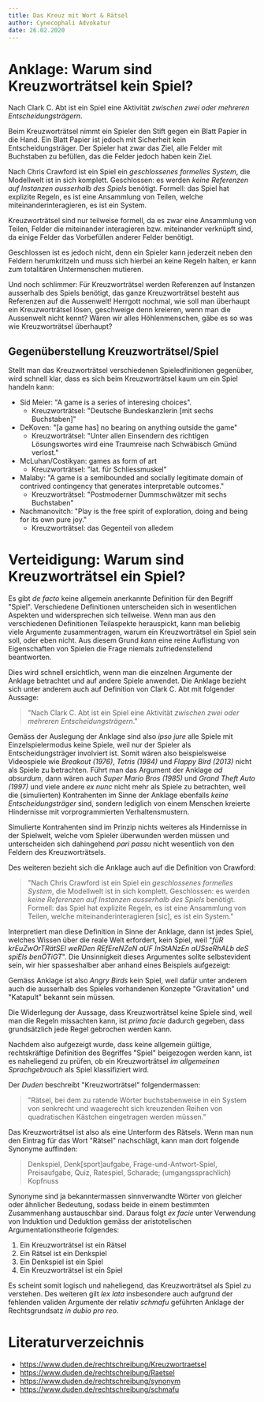 ```yaml
---
title: Das Kreuz mit Wort & Rätsel
author: Cynecophali Advokatur
date: 26.02.2020
---
```


# Anklage: Warum sind Kreuzworträtsel kein Spiel?

Nach Clark C. Abt ist ein Spiel eine Aktivität _zwischen zwei oder mehreren Entscheidungsträgern_.

Beim Kreuzworträtsel nimmt ein Spieler den Stift gegen ein Blatt Papier in die Hand. Ein Blatt Papier ist jedoch mit Sicherheit kein Entscheidungsträger. Der Spieler hat zwar das Ziel, alle Felder mit Buchstaben zu befüllen, das die Felder jedoch haben kein Ziel.

Nach Chris Crawford ist ein Spiel ein _geschlossenes formelles System_, die Modellwelt ist in sich komplett. Geschlossen: es werden _keine Referenzen auf Instanzen ausserhalb des Spiels_ benötigt. Formell: das Spiel hat explizite Regeln, es ist eine Ansammlung von Teilen, welche miteinanderinteragieren, es ist ein System.

Kreuzworträtsel sind nur teilweise formell, da es zwar eine Ansammlung von Teilen, Felder die miteinander interagieren bzw. miteinander verknüpft sind, da einige Felder das Vorbefüllen anderer Felder benötigt.

Geschlossen ist es jedoch nicht, denn ein Spieler kann jederzeit neben den Feldern herumkritzeln und muss sich hierbei an keine Regeln halten, er kann zum totalitären Untermenschen mutieren.

Und noch schlimmer: Für Kreuzworträtsel werden Referenzen auf Instanzen ausserhalb des Spiels benötigt, das ganze Kreuzworträtsel besteht aus Referenzen auf die Aussenwelt! Herrgott nochmal, wie soll man überhaupt ein Kreuzworträtsel lösen, geschweige denn kreieren, wenn man die Aussenwelt nicht kennt? Wären wir alles Höhlenmenschen, gäbe es so was wie Kreuzworträtsel überhaupt?

## Gegenüberstellung Kreuzworträtsel/Spiel 

Stellt man das Kreuzworträtsel verschiedenen Spieledfinitionen gegenüber, wird schnell klar, dass es sich beim Kreuzworträtsel kaum um ein Spiel handeln kann:

- Sid Meier: "A game is a series of interesing choices".
    - Kreuzworträtsel: "Deutsche Bundeskanzlerin [mit sechs Buchstaben]"
- DeKoven: "[a game has] no bearing on anything outside the game"
    - Kreuzworträtsel: "Unter allen Einsendern des richtigen Lösungswortes wird eine Traumreise nach Schwäbisch Gmünd verlost."
- McLuhan/Costikyan: games as form of art
    - Kreuzworträtsel: "lat. für Schliessmuskel"
- Malaby: "A game is a semibounded and socially legitimate domain of contrived contingency that generates interpretable outcomes."
    - Kreuzworträtsel: "Postmoderner Dummschwätzer mit sechs Buchstaben"
- Nachmanovitch: "Play is the free spirit of exploration, doing and being for its own pure joy."
    - Kreuzworträtsel: das Gegenteil von alledem

# Verteidigung: Warum sind Kreuzworträtsel ein Spiel?

Es gibt _de facto_ keine allgemein anerkannte Definition für den Begriff "Spiel". Verschiedene Definitionen unterscheiden sich in wesentlichen Aspekten und widersprechen sich teilweise. Wenn man aus den verschiedenen Definitionen Teilaspekte herauspickt, kann man beliebig viele Argumente zusammentragen, warum ein Kreuzworträtsel ein Spiel sein soll, oder eben nicht. Aus diesem Grund _kann_ eine reine Auflistung von Eigenschaften von Spielen die Frage niemals zufriedenstellend beantworten.

Dies wird schnell ersichtlich, wenn man die einzelnen Argumente der Anklage betrachtet und auf andere Spiele anwendet. Die Anklage bezieht sich unter anderem auch auf Definition von Clark C. Abt mit folgender Aussage:

> "Nach Clark C. Abt ist ein Spiel eine Aktivität _zwischen zwei oder mehreren Entscheidungsträgern_."

Gemäss der Auslegung der Anklage sind also _ipso jure_ alle Spiele mit Einzelspielermodus keine Spiele, weil nur der Spieler als Entscheidungsträger involviert ist.
Somit wären also beispielsweise Videospiele wie _Breakout (1976)_, _Tetris (1984)_ und _Flappy Bird (2013)_ nicht als Spiele zu betrachten. Führt man das Argument der Anklage _ad absurdum_, dann wären auch _Super Mario Bros (1985)_ und _Grand Theft Auto (1997)_ und viele andere _ex nunc_ nicht mehr als Spiele zu betrachten, weil die (simulierten) Kontrahenten im Sinne der Anklage ebenfalls _keine Entscheidungsträger_ sind, sondern lediglich von einem Menschen kreierte Hindernisse mit vorprogrammierten Verhaltensmustern.

Simulierte Kontrahenten sind im Prinzip nichts weiteres als Hindernisse in der Spielwelt, welche vom Spieler überwunden werden müssen und unterscheiden sich dahingehend _pari passu_ nicht wesentlich von den Feldern des Kreuzworträtsels.

Des weiteren bezieht sich die Anklage auch auf die Definition von Crawford:

> "Nach Chris Crawford ist ein Spiel ein _geschlossenes formelles System_, die Modellwelt ist in sich komplett. Geschlossen: es werden _keine Referenzen auf Instanzen ausserhalb des Spiels_ benötigt. Formell: das Spiel hat explizite Regeln, es ist eine Ansammlung von Teilen, welche miteinanderinteragieren [sic], es ist ein System."

Interpretiert man diese Definition in Sinne der Anklage, dann ist jedes Spiel, welches Wissen über die reale Welt erfordert, kein Spiel, weil "_füR krEuZwOrTRätSEl weRDen REfEreNZeN aUF InStANzEn aUSseRhALb deS spiEls benÖTiGT_". Die Unsinnigkeit dieses Argumentes sollte selbstevident sein, wir hier spasseshalber aber anhand eines Beispiels aufgezeigt:

Gemäss Anklage ist also _Angry Birds_ kein Spiel, weil dafür unter anderem auch die ausserhalb des Spieles vorhandenen Konzepte "Gravitation" und "Katapult" bekannt sein müssen.

Die Widerlegung der Aussage, dass Kreuzworträtsel keine Spiele sind, weil man die Regeln missachten kann, ist _prima facie_ dadurch gegeben, dass grundsätzlich jede Regel gebrochen werden kann.

Nachdem also aufgezeigt wurde, dass keine allgemein gültige, rechtskräftige Definition des Begriffes "Spiel" beigezogen werden kann, ist es naheliegend zu prüfen, ob ein Kreuzworträtsel _im allgemeinen Sprachgebrauch_ als Spiel klassifiziert wird.

Der _Duden_ beschreibt "Kreuzworträtsel" folgendermassen:

> "Rätsel, bei dem zu ratende Wörter buchstabenweise in ein System von senkrecht und waagerecht sich kreuzenden Reihen von quadratischen Kästchen eingetragen werden müssen."

Das Kreuzworträtsel ist also als eine Unterform des Rätsels. Wenn man nun den Eintrag für das Wort "Rätsel" nachschlägt, kann man dort folgende Synonyme auffinden:

> Denkspiel, Denk\[sport\]aufgabe, Frage-und-Antwort-Spiel, Preisaufgabe, Quiz, Ratespiel, Scharade; (umgangssprachlich) Kopfnuss

Synonyme sind ja bekanntermassen sinnverwandte Wörter von gleicher oder ähnlicher Bedeutung, sodass beide in einem bestimmten Zusammenhang austauschbar sind.
Daraus folgt _ex facie_ unter Verwendung von Induktion und Deduktion gemäss der aristotelischen Argumentationstheorie folgendes:

1. Ein Kreuzworträtsel ist ein Rätsel
2. Ein Rätsel ist ein Denkspiel
3. Ein Denkspiel ist ein Spiel
4. Ein Kreuzworträtsel ist ein Spiel

Es scheint somit logisch und naheliegend, das Kreuzworträtsel als Spiel zu verstehen. Des weiteren gilt _lex lata_ insbesondere auch aufgrund der fehlenden validen Argumente der relativ _schmafu_ geführten Anklage der Rechtsgrundsatz _in dubio pro reo_.

# Literaturverzeichnis

- https://www.duden.de/rechtschreibung/Kreuzwortraetsel
- https://www.duden.de/rechtschreibung/Raetsel
- https://www.duden.de/rechtschreibung/synonym
- https://www.duden.de/rechtschreibung/schmafu
